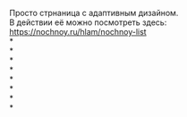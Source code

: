 Просто стрнаница с адаптивным дизайном.<br>
В действии её можно посмотреть здесь:<br>
https://nochnoy.ru/hlam/nochnoy-list<br>
*<br>
*<br>
*<br>
*<br>
*<br>
*<br>
*<br>
*<br>
